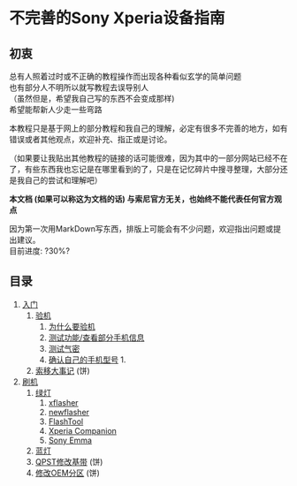 # 不完善的Sony Xperia设备指南

## 初衷

总有人照着过时或不正确的教程操作而出现各种看似玄学的简单问题  
也有部分人不明所以就写教程去误导别人  
（虽然但是，希望我自己写的东西不会变成那样)  
希望能帮新人少走一些弯路  

本教程只是基于网上的部分教程和我自己的理解，必定有很多不完善的地方，如有错误或者其他观点，欢迎补充、指正或是讨论。

（如果要让我贴出其他教程的链接的话可能很难，因为其中的一部分网站已经不在了，有些东西我也忘记是在哪里看到的了，只是在记忆碎片中搜寻整理，大部分还是我自己的尝试和理解吧）

**本文档 (如果可以称这为文档的话) 与索尼官方无关，也始终不能代表任何官方观点**

因为第一次用MarkDown写东西，排版上可能会有不少问题，欢迎指出问题或提出建议。  
目前进度: ?30%?


## 目录

1. [入门](./入门/README.md)
    1. [验机](./入门/验机.md)
        1. [为什么要验机](./入门/验机.md#为什么要验机)
        2. [测试功能/查看部分手机信息](./入门/验机.md#通过索尼自带的工程模式查看部分信息)
        3. [测试气密](./入门/验机.md#测试气密)
        4. [确认自己的手机型号](./入门/验机.md#如何确认自己的手机型号)
            1. 
    2. [索移大事记](./入门/EVENTs.md) (饼)
2. [刷机](./刷机/README.md)
    1. [绿灯](./刷机/Doc/FlashMode/Flashmode.md)
        1. [xflasher](./刷机/Doc/FlashMode/Tools/xFlasher.md)
        2. [newflasher](./刷机/Doc/FlashMode/Tools/newflasher.md)
        3. [FlashTool](./刷机/Doc/FlashMode/Tools/FlashTool.md)
        4. [Xperia Companion](./刷机/Doc/FlashMode/Tools/Xperia%20Companion.md)
        5. [Sony Emma](./刷机/Doc/FlashMode/Tools/Sony%20Emma.md)
    2. [蓝灯](./刷机/Doc/Fastboot/Fastboot.md)
    3. [QPST修改基带](./刷机/Doc/modem.md) (饼)
    4. [修改OEM分区]()  (饼)
